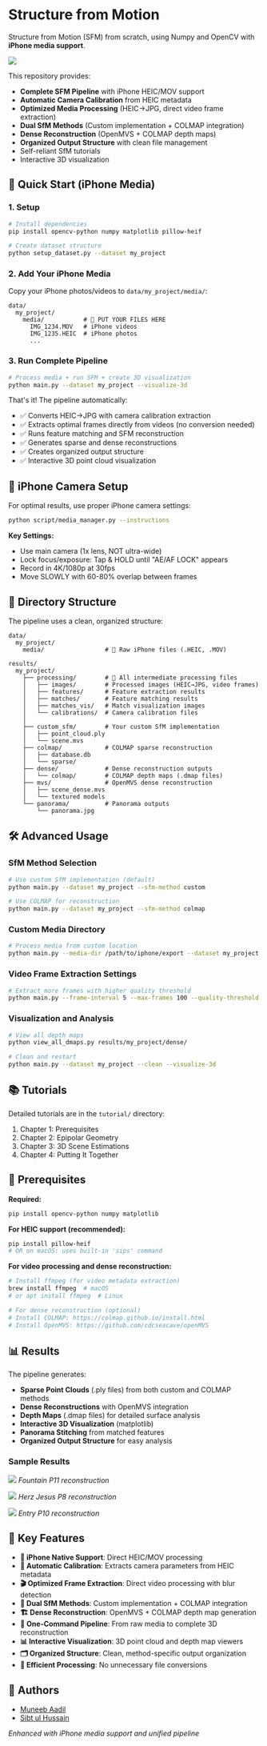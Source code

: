 # Structure from Motion 

Structure from Motion (SFM) from scratch, using Numpy and OpenCV with **iPhone media support**.

![](results/misc-figs/fountain_p11.png)

This repository provides:
* **Complete SFM Pipeline** with iPhone HEIC/MOV support
* **Automatic Camera Calibration** from HEIC metadata
* **Optimized Media Processing** (HEIC→JPG, direct video frame extraction)
* **Dual SfM Methods** (Custom implementation + COLMAP integration)
* **Dense Reconstruction** (OpenMVS + COLMAP depth maps)
* **Organized Output Structure** with clean file management
* Self-reliant SfM tutorials
* Interactive 3D visualization

## 🚀 Quick Start (iPhone Media)

### 1. Setup
```bash
# Install dependencies
pip install opencv-python numpy matplotlib pillow-heif

# Create dataset structure
python setup_dataset.py --dataset my_project
```

### 2. Add Your iPhone Media
Copy your iPhone photos/videos to `data/my_project/media/`:
```
data/
  my_project/
    media/           # 📁 PUT YOUR FILES HERE
      IMG_1234.MOV   # iPhone videos
      IMG_1235.HEIC  # iPhone photos
      ...
```

### 3. Run Complete Pipeline
```bash
# Process media + run SFM + create 3D visualization
python main.py --dataset my_project --visualize-3d
```

That's it! The pipeline automatically:
- ✅ Converts HEIC→JPG with camera calibration extraction
- ✅ Extracts optimal frames directly from videos (no conversion needed)
- ✅ Runs feature matching and SFM reconstruction
- ✅ Generates sparse and dense reconstructions
- ✅ Creates organized output structure
- ✅ Interactive 3D point cloud visualization

## 📱 iPhone Camera Setup

For optimal results, use proper iPhone camera settings:
```bash
python script/media_manager.py --instructions
```

**Key Settings:**
- Use main camera (1x lens, NOT ultra-wide)
- Lock focus/exposure: Tap & HOLD until "AE/AF LOCK" appears
- Record in 4K/1080p at 30fps
- Move SLOWLY with 60-80% overlap between frames

## 📁 Directory Structure

The pipeline uses a clean, organized structure:
```
data/
  my_project/
    media/                 # 📁 Raw iPhone files (.HEIC, .MOV)

results/
  my_project/
    ├── processing/        # 🔧 All intermediate processing files
    │   ├── images/        # Processed images (HEIC→JPG, video frames)
    │   ├── features/      # Feature extraction results
    │   ├── matches/       # Feature matching results
    │   ├── matches_vis/   # Match visualization images
    │   └── calibrations/  # Camera calibration files
    │
    ├── custom_sfm/        # Your custom SfM implementation
    │   ├── point_cloud.ply
    │   └── scene.mvs
    ├── colmap/            # COLMAP sparse reconstruction
    │   ├── database.db
    │   └── sparse/
    ├── dense/             # Dense reconstruction outputs
    │   └── colmap/        # COLMAP depth maps (.dmap files)
    ├── mvs/               # OpenMVS dense reconstruction
    │   ├── scene_dense.mvs
    │   └── textured models
    └── panorama/          # Panorama outputs
        └── panorama.jpg
```

## 🛠️ Advanced Usage

### SfM Method Selection
```bash
# Use custom SfM implementation (default)
python main.py --dataset my_project --sfm-method custom

# Use COLMAP for reconstruction
python main.py --dataset my_project --sfm-method colmap
```

### Custom Media Directory
```bash
# Process media from custom location
python main.py --media-dir /path/to/iphone/export --dataset my_project
```

### Video Frame Extraction Settings
```bash
# Extract more frames with higher quality threshold
python main.py --frame-interval 5 --max-frames 100 --quality-threshold 75
```

### Visualization and Analysis
```bash
# View all depth maps
python view_all_dmaps.py results/my_project/dense/

# Clean and restart
python main.py --dataset my_project --clean --visualize-3d
```

## 📚 Tutorials

Detailed tutorials are in the `tutorial/` directory:
1. Chapter 1: Prerequisites
2. Chapter 2: Epipolar Geometry  
3. Chapter 3: 3D Scene Estimations
4. Chapter 4: Putting It Together

## 🔧 Prerequisites

**Required:**
```bash
pip install opencv-python numpy matplotlib
```

**For HEIC support (recommended):**
```bash
pip install pillow-heif
# OR on macOS: uses built-in 'sips' command
```

**For video processing and dense reconstruction:**
```bash
# Install ffmpeg (for video metadata extraction)
brew install ffmpeg  # macOS
# or apt install ffmpeg  # Linux

# For dense reconstruction (optional)
# Install COLMAP: https://colmap.github.io/install.html
# Install OpenMVS: https://github.com/cdcseacave/openMVS
```

## 📊 Results

The pipeline generates:
- **Sparse Point Clouds** (.ply files) from both custom and COLMAP methods
- **Dense Reconstructions** with OpenMVS integration
- **Depth Maps** (.dmap files) for detailed surface analysis
- **Interactive 3D Visualization** (matplotlib)
- **Panorama Stitching** from matched features
- **Organized Output Structure** for easy analysis

### Sample Results
![](results/misc-figs/fountain_p11.png)
*Fountain P11 reconstruction*

![](results/misc-figs/herz_jesus_p8.png)
*Herz Jesus P8 reconstruction*

![](results/misc-figs/entry_p10.png)
*Entry P10 reconstruction*

## 🎯 Key Features

- **📱 iPhone Native Support**: Direct HEIC/MOV processing
- **🔧 Automatic Calibration**: Extracts camera parameters from HEIC metadata
- **🎬 Optimized Frame Extraction**: Direct video processing with blur detection
- **🔀 Dual SfM Methods**: Custom implementation + COLMAP integration
- **🏗️ Dense Reconstruction**: OpenMVS + COLMAP depth map generation
- **🚀 One-Command Pipeline**: From raw media to complete 3D reconstruction
- **📊 Interactive Visualization**: 3D point cloud and depth map viewers
- **🗂️ Organized Structure**: Clean, method-specific output organization
- **🧹 Efficient Processing**: No unnecessary file conversions

## 🤝 Authors
* [Muneeb Aadil](https://muneebaadil.github.io)
* [Sibt ul Hussain](https://sites.google.com/site/sibtulhussain/)

*Enhanced with iPhone media support and unified pipeline*
